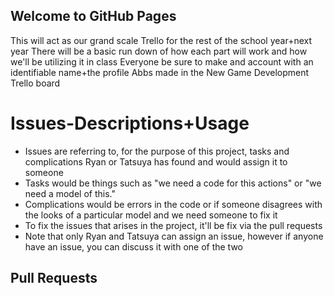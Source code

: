## Welcome to GitHub Pages

This will act as our grand scale Trello for the rest of the school year+next year
There will be a basic run down of how each part will work and how we'll be utilizing it in class
Everyone be sure to make and account with an identifiable name+the profile Abbs made in the New Game Development Trello board

# Issues-Descriptions+Usage
- Issues are referring to, for the purpose of this project, tasks and complications Ryan or Tatsuya has found and would assign it to someone
- Tasks would be things such as "we need a code for this actions" or "we need a model of this." 
- Complications would be errors in the code or if someone disagrees with the looks of a particular model and we need someone to fix it
- To fix the issues that arises in the project, it'll be fix via the pull requests 
- Note that only Ryan and Tatsuya can assign an issue, however if anyone have an issue, you can discuss it with one of the two

## Pull Requests 
